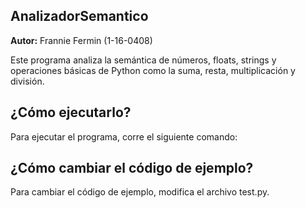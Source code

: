## AnalizadorSemantico

**Autor:** Frannie Fermin (1-16-0408)

Este programa analiza la semántica de números, floats, strings y operaciones básicas de Python como la suma, resta, multiplicación y división.

## ¿Cómo ejecutarlo?

Para ejecutar el programa, corre el siguiente comando:

## ¿Cómo cambiar el código de ejemplo?

Para cambiar el código de ejemplo, modifica el archivo test.py.
